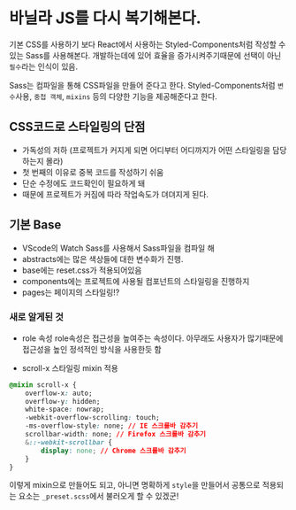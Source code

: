 # 바닐라 JS를 다시 복기해본다.

기본 CSS를 사용하기 보다 React에서 사용하는 Styled-Components처럼 작성할 수 있는 Sass를 사용해본다. 개발하는데에 있어 효율을 증가시켜주기때문에 선택이 아닌 `필수`라는 인식이 있음.

Sass는 컴파일을 통해 CSS파일을 만들어 준다고 한다. Styled-Components처럼 `변수`사용, `중첩 객체`, `mixins` 등의 다양한 기능을 제공해준다고 한다.

## CSS코드로 스타일링의 단점
- 가독성의 저하 (프로젝트가 커지게 되면 어디부터 어디까지가 어떤 스타일링을 담당하는지 몰라)
- 첫 번째의 이유로 중복 코드를 작성하기 쉬움
- 단순 수정에도 코드확인이 필요하게 돼
- 때문에 프로젝트가 커짐에 따라 작업속도가 뎌뎌지게 된다.

## 기본 Base
- VScode의 Watch Sass를 사용해서 Sass파일을 컴파일 해
- abstracts에는 많은 색상들에 대한 변수화가 진행.
- base에는 reset.css가 적용되어있음
- components에는 프로젝트에 사용될 컴포넌트의 스타일링을 진행하지
- pages는 페이지의 스타일링!?

### 새로 알게된 것
- role 속성
role속성은 접근성을 높여주는 속성이다. 아무래도 사용자가 많기때문에 접근성을 높인 정석적인 방식을 사용한듯 함

- scroll-x 스타일링 mixin 적용
```css
@mixin scroll-x {
    overflow-x: auto;
    overflow-y: hidden;
    white-space: nowrap;
    -webkit-overflow-scrolling: touch;
    -ms-overflow-style: none; // IE 스크롤바 감추기
    scrollbar-width: none; // Firefox 스크롤바 감추기
    &::-webkit-scrollbar {
        display: none; // Chrome 스크롤바 감추기
    }
}
```
이렇게 mixin으로 만들어도 되고, 아니면 명확하게 `style`을 만들어서 공통으로 적용되는 요소는 `_preset.scss`에서 불러오게 할 수 있겠군!